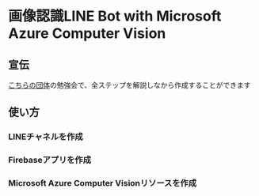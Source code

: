 # 画像認識LINE Bot with Microsoft Azure Computer Vision

## 宣伝
[こちらの団体](https://x-hack.connpass.com/)の勉強会で、全ステップを解説しなから作成することができます

## 使い方
### LINEチャネルを作成
### Firebaseアプリを作成
### Microsoft Azure Computer Visionリソースを作成
